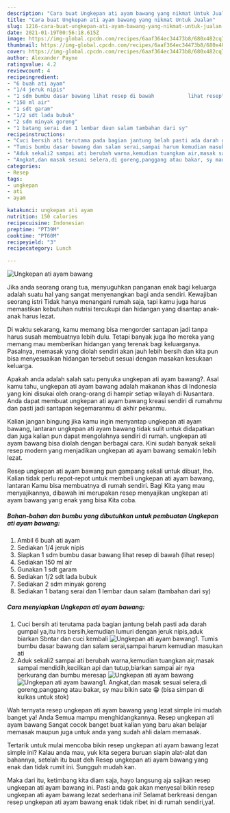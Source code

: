 ```yaml
---
description: "Cara buat Ungkepan ati ayam bawang yang nikmat Untuk Jualan"
title: "Cara buat Ungkepan ati ayam bawang yang nikmat Untuk Jualan"
slug: 1216-cara-buat-ungkepan-ati-ayam-bawang-yang-nikmat-untuk-jualan
date: 2021-01-19T00:56:18.615Z
image: https://img-global.cpcdn.com/recipes/6aaf364ec34473b8/680x482cq70/ungkepan-ati-ayam-bawang-foto-resep-utama.jpg
thumbnail: https://img-global.cpcdn.com/recipes/6aaf364ec34473b8/680x482cq70/ungkepan-ati-ayam-bawang-foto-resep-utama.jpg
cover: https://img-global.cpcdn.com/recipes/6aaf364ec34473b8/680x482cq70/ungkepan-ati-ayam-bawang-foto-resep-utama.jpg
author: Alexander Payne
ratingvalue: 4.2
reviewcount: 4
recipeingredient:
- "6 buah ati ayam"
- "1/4 jeruk nipis"
- "1 sdm bumbu dasar bawang lihat resep di bawah           lihat resep"
- "150 ml air"
- "1 sdt garam"
- "1/2 sdt lada bubuk"
- "2 sdm minyak goreng"
- "1 batang serai dan 1 lembar daun salam tambahan dari sy"
recipeinstructions:
- "Cuci bersih ati terutama pada bagian jantung belah pasti ada darah gumpal ya,itu hrs bersih,kemudian lumuri dengan jeruk nipis,aduk biarkan Sbntar dan cuci kembali"
- "Tumis bumbu dasar bawang dan salam serai,sampai harum kemudian masukan ati"
- "Aduk sekali2 sampai ati berubah warna,kemudian tuangkan air,masak sampai mendidih,kecilkan api dan tutup,biarkan sampai air nya berkurang dan bumbu meresap"
- "Angkat,dan masak sesuai selera,di goreng,panggang atau bakar, sy mau bikin sate 😁 (bisa simpan di kulkas untuk stok)"
categories:
- Resep
tags:
- ungkepan
- ati
- ayam

katakunci: ungkepan ati ayam 
nutrition: 150 calories
recipecuisine: Indonesian
preptime: "PT39M"
cooktime: "PT60M"
recipeyield: "3"
recipecategory: Lunch

---
```



![Ungkepan ati ayam bawang](https://img-global.cpcdn.com/recipes/6aaf364ec34473b8/680x482cq70/ungkepan-ati-ayam-bawang-foto-resep-utama.jpg)

Jika anda seorang orang tua, menyuguhkan panganan enak bagi keluarga adalah suatu hal yang sangat menyenangkan bagi anda sendiri. Kewajiban seorang istri Tidak hanya menangani rumah saja, tapi kamu juga harus memastikan kebutuhan nutrisi tercukupi dan hidangan yang disantap anak-anak harus lezat.

Di waktu  sekarang, kamu memang bisa mengorder santapan jadi tanpa harus susah membuatnya lebih dulu. Tetapi banyak juga lho mereka yang memang mau memberikan hidangan yang terenak bagi keluarganya. Pasalnya, memasak yang diolah sendiri akan jauh lebih bersih dan kita pun bisa menyesuaikan hidangan tersebut sesuai dengan masakan kesukaan keluarga. 



Apakah anda adalah salah satu penyuka ungkepan ati ayam bawang?. Asal kamu tahu, ungkepan ati ayam bawang adalah makanan khas di Indonesia yang kini disukai oleh orang-orang di hampir setiap wilayah di Nusantara. Anda dapat membuat ungkepan ati ayam bawang kreasi sendiri di rumahmu dan pasti jadi santapan kegemaranmu di akhir pekanmu.

Kalian jangan bingung jika kamu ingin menyantap ungkepan ati ayam bawang, lantaran ungkepan ati ayam bawang tidak sulit untuk didapatkan dan juga kalian pun dapat mengolahnya sendiri di rumah. ungkepan ati ayam bawang bisa diolah dengan berbagai cara. Kini sudah banyak sekali resep modern yang menjadikan ungkepan ati ayam bawang semakin lebih lezat.

Resep ungkepan ati ayam bawang pun gampang sekali untuk dibuat, lho. Kalian tidak perlu repot-repot untuk membeli ungkepan ati ayam bawang, lantaran Kamu bisa membuatnya di rumah sendiri. Bagi Kita yang mau menyajikannya, dibawah ini merupakan resep menyajikan ungkepan ati ayam bawang yang enak yang bisa Kita coba.

<!--inarticleads1-->

##### Bahan-bahan dan bumbu yang dibutuhkan untuk pembuatan Ungkepan ati ayam bawang:

1. Ambil 6 buah ati ayam
1. Sediakan 1/4 jeruk nipis
1. Siapkan 1 sdm bumbu dasar bawang lihat resep di bawah           (lihat resep)
1. Sediakan 150 ml air
1. Gunakan 1 sdt garam
1. Sediakan 1/2 sdt lada bubuk
1. Sediakan 2 sdm minyak goreng
1. Sediakan 1 batang serai dan 1 lembar daun salam (tambahan dari sy)




<!--inarticleads2-->

##### Cara menyiapkan Ungkepan ati ayam bawang:

1. Cuci bersih ati terutama pada bagian jantung belah pasti ada darah gumpal ya,itu hrs bersih,kemudian lumuri dengan jeruk nipis,aduk biarkan Sbntar dan cuci kembali
<img src="https://img-global.cpcdn.com/steps/54e8ceeee37ee716/160x128cq70/ungkepan-ati-ayam-bawang-langkah-memasak-1-foto.jpg" alt="Ungkepan ati ayam bawang">1. Tumis bumbu dasar bawang dan salam serai,sampai harum kemudian masukan ati
1. Aduk sekali2 sampai ati berubah warna,kemudian tuangkan air,masak sampai mendidih,kecilkan api dan tutup,biarkan sampai air nya berkurang dan bumbu meresap
<img src="//assets-global.cpcdn.com/assets/icons/button_play-2c75c40dde080a61004c1f40b05d8f140eaff45d7e9e6481dc71c63d2e7c4909.png" alt="Ungkepan ati ayam bawang"><img src="//assets-global.cpcdn.com/assets/icons/button_play-2c75c40dde080a61004c1f40b05d8f140eaff45d7e9e6481dc71c63d2e7c4909.png" alt="Ungkepan ati ayam bawang">1. Angkat,dan masak sesuai selera,di goreng,panggang atau bakar, sy mau bikin sate 😁 (bisa simpan di kulkas untuk stok)




Wah ternyata resep ungkepan ati ayam bawang yang lezat simple ini mudah banget ya! Anda Semua mampu menghidangkannya. Resep ungkepan ati ayam bawang Sangat cocok banget buat kalian yang baru akan belajar memasak maupun juga untuk anda yang sudah ahli dalam memasak.

Tertarik untuk mulai mencoba bikin resep ungkepan ati ayam bawang lezat simple ini? Kalau anda mau, yuk kita segera buruan siapin alat-alat dan bahannya, setelah itu buat deh Resep ungkepan ati ayam bawang yang enak dan tidak rumit ini. Sungguh mudah kan. 

Maka dari itu, ketimbang kita diam saja, hayo langsung aja sajikan resep ungkepan ati ayam bawang ini. Pasti anda gak akan menyesal bikin resep ungkepan ati ayam bawang lezat sederhana ini! Selamat berkreasi dengan resep ungkepan ati ayam bawang enak tidak ribet ini di rumah sendiri,ya!.


